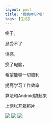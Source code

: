 ```yaml
---
layout: post
title: "我换RMBP啦"
tags: [生活]
---
```

终于，

忍受不了

诱惑，

换了电脑，

希望能够一切顺利

提高学习工作效率

算法和Android搞起来



上两张开箱照片

<img src="/blog/public/images/posts/mac/1.jpg" >
<img src="/blog/public/images/posts/mac/2.jpg" >
<img src="/blog/public/images/posts/mac/3.jpg" >